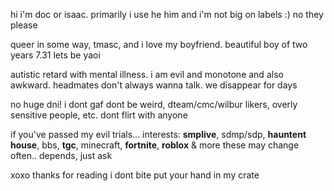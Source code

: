 hi i'm doc or isaac. primarily i use he him and i'm not big on labels :) no they please

queer in some way, tmasc, and i love my boyfriend. beautiful boy of two years 7.31 lets be yaoi

autistic retard with mental illness. i am evil and monotone and also awkward. headmates don't always wanna talk. we disappear for days

no huge dni! i dont gaf dont be weird, dteam/cmc/wilbur likers, overly sensitive people, etc. dont flirt with anyone

if you've passed my evil trials... interests:
**smplive**, sdmp/sdp, **hauntent house**, bbs, **tgc**, minecraft, **fortnite**, **roblox** & more
these may change often.. depends, just ask

xoxo thanks for reading i dont bite put your hand in my crate
